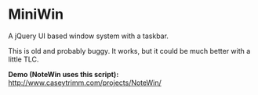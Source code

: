 MiniWin
=======

A jQuery UI based window system with a taskbar.

This is old and probably buggy. It works, but it could be much better with a little TLC.

**Demo (NoteWin uses this script):** http://www.caseytrimm.com/projects/NoteWin/
